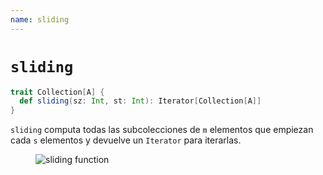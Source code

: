 ```yaml
---
name: sliding
---
```


# `sliding`

~~~ scala
trait Collection[A] {
  def sliding(sz: Int, st: Int): Iterator[Collection[A]]
}
~~~

`sliding` computa todas las subcolecciones de `m` elementos que empiezan cada `s` elementos y devuelve un `Iterator` para iterarlas.

<figure class="diagram">
  <img src="../images/sliding.svg" alt="sliding function">
  <!-- <figcaption class="diagram-desc"></figcaption> -->
</figure>
